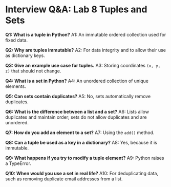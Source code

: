 # Interview Q&A: Lab 8 Tuples and Sets

**Q1: What is a tuple in Python?**
A1: An immutable ordered collection used for fixed data.

**Q2: Why are tuples immutable?**
A2: For data integrity and to allow their use as dictionary keys.

**Q3: Give an example use case for tuples.**
A3: Storing coordinates `(x, y, z)` that should not change.

**Q4: What is a set in Python?**
A4: An unordered collection of unique elements.

**Q5: Can sets contain duplicates?**
A5: No, sets automatically remove duplicates.

**Q6: What is the difference between a list and a set?**
A6: Lists allow duplicates and maintain order; sets do not allow duplicates and are unordered.

**Q7: How do you add an element to a set?**
A7: Using the `add()` method.

**Q8: Can a tuple be used as a key in a dictionary?**
A8: Yes, because it is immutable.

**Q9: What happens if you try to modify a tuple element?**
A9: Python raises a TypeError.

**Q10: When would you use a set in real life?**
A10: For deduplicating data, such as removing duplicate email addresses from a list.
